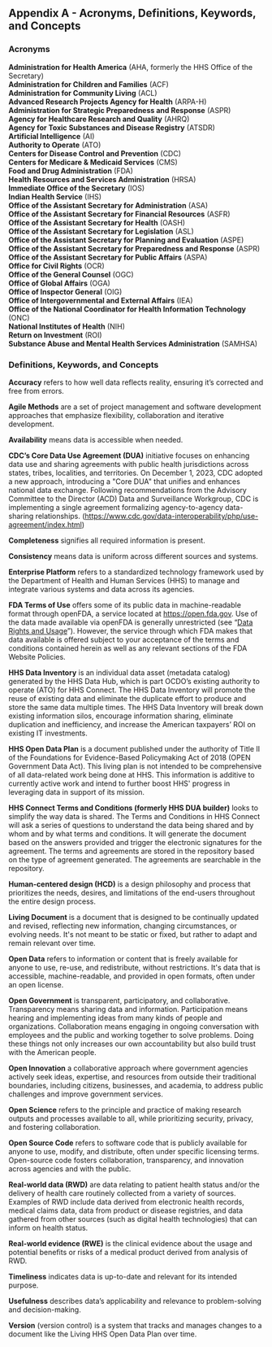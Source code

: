 ## Appendix A - Acronyms, Definitions, Keywords, and Concepts

### Acronyms

**Administration for Health America** (AHA, formerly the HHS Office of the Secretary)  
**Administration for Children and Families** (ACF)  
**Administration for Community Living** (ACL)  
**Advanced Research Projects Agency for Health** (ARPA-H)  
**Administration for Strategic Preparedness and Response** (ASPR)  
**Agency for Healthcare Research and Quality** (AHRQ)  
**Agency for Toxic Substances and Disease Registry** (ATSDR)  
**Artificial Intelligence** (AI)  
**Authority to Operate** (ATO)  
**Centers for Disease Control and Prevention** (CDC)  
**Centers for Medicare & Medicaid Services** (CMS)  
**Food and Drug Administration** (FDA)  
**Health Resources and Services Administration** (HRSA)  
**Immediate Office of the Secretary** (IOS)  
**Indian Health Service** (IHS)  
**Office of the Assistant Secretary for Administration** (ASA)  
**Office of the Assistant Secretary for Financial Resources** (ASFR)  
**Office of the Assistant Secretary for Health** (OASH)  
**Office of the Assistant Secretary for Legislation** (ASL)  
**Office of the Assistant Secretary for Planning and Evaluation** (ASPE)  
**Office of the Assistant Secretary for Preparedness and Response** (ASPR)  
**Office of the Assistant Secretary for Public Affairs** (ASPA)  
**Office for Civil Rights** (OCR)  
**Office of the General Counsel** (OGC)  
**Office of Global Affairs** (OGA)  
**Office of Inspector General** (OIG)  
**Office of Intergovernmental and External Affairs** (IEA)  
**Office of the National Coordinator for Health Information Technology** (ONC)  
**National Institutes of Health** (NIH)  
**Return on Investment** (ROI)  
**Substance Abuse and Mental Health Services Administration** (SAMHSA)  

### Definitions, Keywords, and Concepts

**Accuracy** refers to how well data reflects reality, ensuring it’s corrected and free from errors.  

**Agile Methods** are a set of project management and software development approaches that emphasize flexibility, collaboration and iterative development.  

**Availability** means data is accessible when needed.  

**CDC’s Core Data Use Agreement (DUA)** initiative focuses on enhancing data use and sharing agreements with public health jurisdictions across states, tribes, localities, 
and territories. On December 1, 2023, CDC adopted a new approach, introducing a "Core DUA" that unifies and enhances national data exchange. Following recommendations from 
the Advisory Committee to the Director (ACD) Data and Surveillance Workgroup, CDC is implementing a single agreement formalizing agency-to-agency data-sharing relationships. 
(<https://www.cdc.gov/data-interoperability/php/use-agreement/index.html>)

**Completeness** signifies all required information is present.  

**Consistency** means data is uniform across different sources and systems.  

**Enterprise Platform** refers to a standardized technology framework used by the Department of Health and Human Services (HHS) to manage and integrate various systems and 
data across its agencies.  

**FDA Terms of Use** offers some of its public data in machine-readable format through openFDA, a service located at <https://open.fda.gov>. Use of the data made available 
via openFDA is generally unrestricted (see “[Data Rights and Usage](https://open.fda.gov/terms/)”). However, the service through which FDA makes that data available is
offered subject to your acceptance of the terms and conditions contained herein as well as any relevant sections of the FDA Website Policies.  

**HHS Data Inventory** is an individual data asset (metadata catalog) generated by the HHS Data Hub, which is part OCDO’s existing authority to operate (ATO) for HHS 
Connect. The HHS Data Inventory will promote the reuse of existing data and eliminate the duplicate effort to produce and store the same data multiple times. The HHS Data 
Inventory will break down existing information silos, encourage information sharing, eliminate duplication and inefficiency, and increase the American taxpayers’ ROI on 
existing IT investments.  

**HHS Open Data Plan** is a document published under the authority of Title II of the Foundations for Evidence-Based Policymaking Act of 2018 (OPEN Government Data Act). 
This living plan is not intended to be comprehensive of all data-related work being done at HHS. This information is additive to currently active work and intend to further 
boost HHS' progress in leveraging data in support of its mission.  

**HHS Connect Terms and Conditions (formerly HHS DUA builder)** looks to simplify the way data is shared. The Terms and Conditions in HHS Connect will ask a series of 
questions to understand the data being shared and by whom and by what terms and conditions. It will generate the document based on the answers provided and trigger the 
electronic signatures for the agreement. The terms and agreements are stored in the repository based on the type of agreement generated. The agreements are searchable in 
the repository.  

**Human-centered design (HCD)** is a design philosophy and process that prioritizes the needs, desires, and limitations of the end-users throughout the entire design process. 

**Living Document** is a document that is designed to be continually updated and revised, reflecting new information, changing circumstances, or evolving needs. It's not 
meant to be static or fixed, but rather to adapt and remain relevant over time.  

**Open Data** refers to information or content that is freely available for anyone to use, re-use, and redistribute, without restrictions. It's data that is accessible, 
machine-readable, and provided in open formats, often under an open license.  

**Open Government** is transparent, participatory, and collaborative. Transparency means sharing data and information. Participation means hearing and implementing ideas 
from many kinds of people and organizations. Collaboration means engaging in ongoing conversation with employees and the public and working together to solve problems. 
Doing these things not only increases our own accountability but also build trust with the American people.  

**Open Innovation** a collaborative approach where government agencies actively seek ideas, expertise, and resources from outside their traditional boundaries, including 
citizens, businesses, and academia, to address public challenges and improve government services.  

**Open Science** refers to the principle and practice of making research outputs and processes available to all, while prioritizing security, privacy, and fostering 
collaboration.  

**Open Source Code** refers to software code that is publicly available for anyone to use, modify, and distribute, often under specific licensing terms. Open-source code 
fosters collaboration, transparency, and innovation across agencies and with the public.  

**Real-world data (RWD)** are data relating to patient health status and/or the delivery of health care routinely collected from a variety of sources. Examples of RWD 
include data derived from electronic health records, medical claims data, data from product or disease registries, and data gathered from other sources (such as digital 
health technologies) that can inform on health status.  

**Real-world evidence (RWE)** is the clinical evidence about the usage and potential benefits or risks of a medical product derived from analysis of RWD.  

**Timeliness** indicates data is up-to-date and relevant for its intended purpose.  

**Usefulness** describes data’s applicability and relevance to problem-solving and decision-making.  

**Version** (version control) is a system that tracks and manages changes to a document like the Living HHS Open Data Plan over time.
